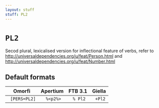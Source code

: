 ```yaml
---
layout: stuff
stuff: PL2
---
```

# ` PL2 `

Secod plural, lexicalised version for inflectional feature of verbs, refer to http://universaldependencies.org/u/feat/Person.html and http://universaldependencies.org/u/feat/Number.html

## Default formats
| Omorfi | Apertium | FTB 3.1 | Giella |
|:------:|:--------:|:-------:|:------:|
| ` [PERS=PL2]` | ` %<p2%>` | ` % Pl2` | ` +Pl2`  |
